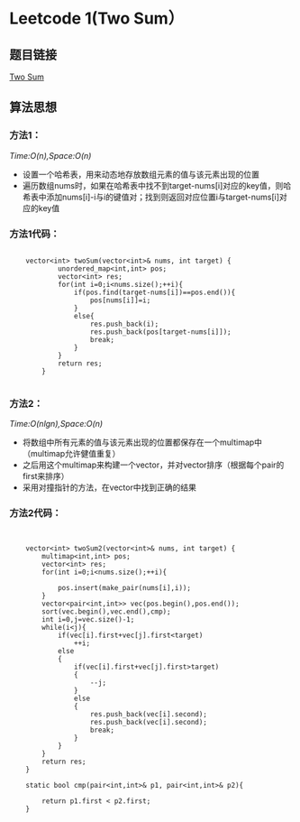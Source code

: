 # Leetcode 1(Two Sum）

## 题目链接
[Two Sum](https://leetcode-cn.com/classic/problems/two-sum/description/)

## 算法思想

### 方法1：
*Time:O(n),Space:O(n)*

- 设置一个哈希表，用来动态地存放数组元素的值与该元素出现的位置
- 遍历数组nums时，如果在哈希表中找不到target-nums[i]对应的key值，则哈希表中添加nums[i]-i与i的键值对；找到则返回对应位置i与target-nums[i]对应的key值

### 方法1代码：
```

	vector<int> twoSum(vector<int>& nums, int target) {
	        unordered_map<int,int> pos;
	        vector<int> res;
	        for(int i=0;i<nums.size();++i){
	            if(pos.find(target-nums[i])==pos.end()){
	                pos[nums[i]]=i;
	            }
	            else{
	                res.push_back(i);
	                res.push_back(pos[target-nums[i]]);
	                break;
	            }
	        }
	        return res;
	    }
	

```

### 方法2：
*Time:O(nlgn),Space:O(n)*

- 将数组中所有元素的值与该元素出现的位置都保存在一个multimap中（multimap允许健值重复）
- 之后用这个multimap来构建一个vector，并对vector排序（根据每个pair的first来排序）
- 采用对撞指针的方法，在vector中找到正确的结果


### 方法2代码：
```


	vector<int> twoSum2(vector<int>& nums, int target) {
        multimap<int,int> pos;
        vector<int> res;
        for(int i=0;i<nums.size();++i){

            pos.insert(make_pair(nums[i],i));
        }
        vector<pair<int,int>> vec(pos.begin(),pos.end());
        sort(vec.begin(),vec.end(),cmp);
        int i=0,j=vec.size()-1;
        while(i<j){
            if(vec[i].first+vec[j].first<target)
                ++i;
            else
            {
                if(vec[i].first+vec[j].first>target)
                {
                    --j;
                }
                else
                {
                    res.push_back(vec[i].second);
                    res.push_back(vec[i].second);
                    break;
                }
            }
        }
        return res;
    }

    static bool cmp(pair<int,int>& p1, pair<int,int>& p2){

        return p1.first < p2.first;
    }


```
